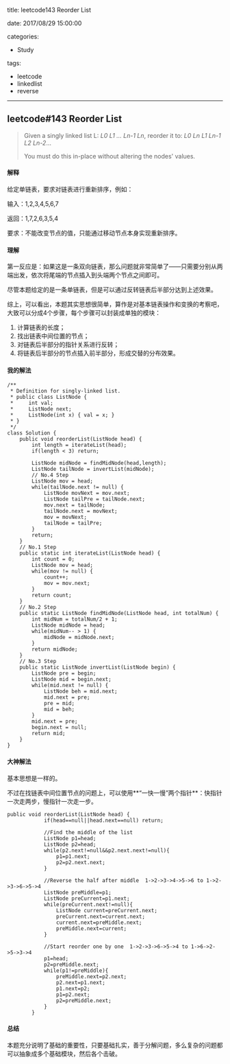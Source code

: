 title: leetcode143 Reorder List

date: 2017/08/29 15:00:00

categories:

- Study

tags:

- leetcode
- linkedlist
- reverse

---

## leetcode#143 Reorder List

>Given a singly linked list L: *L0 L1 … Ln-1 Ln*,
>reorder it to: *L0 Ln L1 Ln-1 L2 Ln-2*…
>
>You must do this in-place without altering the nodes' values.

#### 解释

给定单链表，要求对链表进行重新排序，例如：

输入：1,2,3,4,5,6,7

返回：1,7,2,6,3,5,4

要求：不能改变节点的值，只能通过移动节点本身实现重新排序。

#### 理解

第一反应是：如果这是一条双向链表，那么问题就非常简单了——只需要分别从两端出发，依次将尾端的节点插入到头端两个节点之间即可。

尽管本题给定的是一条单链表，但是可以通过反转链表后半部分达到上述效果。

综上，可以看出，本题其实思想很简单，算作是对基本链表操作和变换的考察吧，大致可以分成4个步骤，每个步骤可以封装成单独的模块：

1. 计算链表的长度；
2. 找出链表中间位置的节点；
3. 对链表后半部分的指针关系进行反转；
4. 将链表后半部分的节点插入前半部分，形成交替的分布效果。

#### 我的解法

```
/**
 * Definition for singly-linked list.
 * public class ListNode {
 *     int val;
 *     ListNode next;
 *     ListNode(int x) { val = x; }
 * }
 */
class Solution {
    public void reorderList(ListNode head) {
        int length = iterateList(head);
        if(length < 3) return;
        
        ListNode midNode = findMidNode(head,length);
        ListNode tailNode = invertList(midNode);
        // No.4 Step
        ListNode mov = head;
        while(tailNode.next != null) {
            ListNode movNext = mov.next;
            ListNode tailPre = tailNode.next;
            mov.next = tailNode;
            tailNode.next = movNext;
            mov = movNext;
            tailNode = tailPre;
        }
        return;
    }
    // No.1 Step
    public static int iterateList(ListNode head) {
        int count = 0;
        ListNode mov = head;
        while(mov != null) {
            count++;
            mov = mov.next;
        }
        return count;
    }
    // No.2 Step
    public static ListNode findMidNode(ListNode head, int totalNum) {
        int midNum = totalNum/2 + 1;
        ListNode midNode = head;
        while(midNum-- > 1) {
            midNode = midNode.next;
        }
        return midNode;
    }
    // No.3 Step
    public static ListNode invertList(ListNode begin) {
        ListNode pre = begin;
        ListNode mid = begin.next;
        while(mid.next != null) {
            ListNode beh = mid.next;
            mid.next = pre;
            pre = mid;
            mid = beh;
        }
        mid.next = pre;
        begin.next = null;
        return mid;
    }
}
```

#### 大神解法

基本思想是一样的。

不过在找链表中间位置节点的问题上，可以使用**“一快一慢”两个指针**：快指针一次走两步，慢指针一次走一步。

```
public void reorderList(ListNode head) {
            if(head==null||head.next==null) return;
            
            //Find the middle of the list
            ListNode p1=head;
            ListNode p2=head;
            while(p2.next!=null&&p2.next.next!=null){ 
                p1=p1.next;
                p2=p2.next.next;
            }
            
            //Reverse the half after middle  1->2->3->4->5->6 to 1->2->3->6->5->4
            ListNode preMiddle=p1;
            ListNode preCurrent=p1.next;
            while(preCurrent.next!=null){
                ListNode current=preCurrent.next;
                preCurrent.next=current.next;
                current.next=preMiddle.next;
                preMiddle.next=current;
            }
            
            //Start reorder one by one  1->2->3->6->5->4 to 1->6->2->5->3->4
            p1=head;
            p2=preMiddle.next;
            while(p1!=preMiddle){
                preMiddle.next=p2.next;
                p2.next=p1.next;
                p1.next=p2;
                p1=p2.next;
                p2=preMiddle.next;
            }
        }
```

#### 总结

本题充分说明了基础的重要性，只要基础扎实，善于分解问题，多么复杂的问题都可以抽象成多个基础模块，然后各个击破。